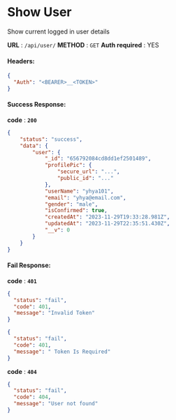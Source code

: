 # Show User

Show current logged in user details

**URL** : `/api/user/`
**METHOD** : `GET`
**Auth required** : YES

#### Headers:

```json
{
  "Auth": "<BEARER>__<TOKEN>"
}
```

#### Success Response:

**code** : **`200`**

```Json
{
    "status": "success",
    "data": {
        "user": {
            "_id": "656792084cd8dd1ef2501489",
            "profilePic": {
                "secure_url": "...",
                "public_id": "..."
            },
            "userName": "yhya101",
            "email": "yhya@email.com",
            "gender": "male",
            "isConfirmed": true,
            "createdAt": "2023-11-29T19:33:28.981Z",
            "updatedAt": "2023-11-29T22:35:51.430Z",
            "__v": 0
        }
    }
}
```

#### Fail Response:

**code** : **`401`**

```json
{
  "status": "fail",
  "code": 401,
  "message": "Invalid Token"
}
```

```json
{
  "status": "fail",
  "code": 401,
  "message": " Token Is Required"
}
```

**code** : **`404`**

```json
{
  "status": "fail",
  "code": 404,
  "message": "User not found"
}
```
